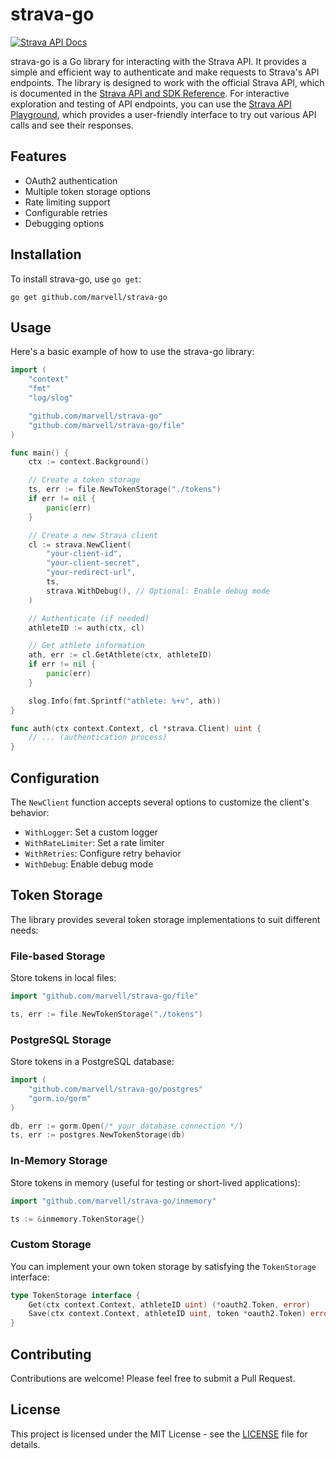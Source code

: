 # strava-go

[![Strava API Docs](https://img.shields.io/badge/Strava%20API-Reference-orange)](https://developers.strava.com/docs/reference/)

strava-go is a Go library for interacting with the Strava API. It provides a simple and efficient way to authenticate and make requests to Strava's API endpoints. The library is designed to work with the official Strava API, which is documented in the [Strava API and SDK Reference](https://developers.strava.com/docs/reference/). For interactive exploration and testing of API endpoints, you can use the [Strava API Playground](https://developers.strava.com/playground/), which provides a user-friendly interface to try out various API calls and see their responses.

## Features

- OAuth2 authentication
- Multiple token storage options
- Rate limiting support
- Configurable retries
- Debugging options

## Installation

To install strava-go, use `go get`:

```
go get github.com/marvell/strava-go
```

## Usage

Here's a basic example of how to use the strava-go library:

```go
import (
    "context"
    "fmt"
    "log/slog"

    "github.com/marvell/strava-go"
    "github.com/marvell/strava-go/file"
)

func main() {
    ctx := context.Background()

    // Create a token storage
    ts, err := file.NewTokenStorage("./tokens")
    if err != nil {
        panic(err)
    }

    // Create a new Strava client
    cl := strava.NewClient(
        "your-client-id",
        "your-client-secret",
        "your-redirect-url",
        ts,
        strava.WithDebug(), // Optional: Enable debug mode
    )

    // Authenticate (if needed)
    athleteID := auth(ctx, cl)

    // Get athlete information
    ath, err := cl.GetAthlete(ctx, athleteID)
    if err != nil {
        panic(err)
    }

    slog.Info(fmt.Sprintf("athlete: %+v", ath))
}

func auth(ctx context.Context, cl *strava.Client) uint {
    // ... (authentication process)
}
```

## Configuration

The `NewClient` function accepts several options to customize the client's behavior:

- `WithLogger`: Set a custom logger
- `WithRateLimiter`: Set a rate limiter
- `WithRetries`: Configure retry behavior
- `WithDebug`: Enable debug mode

## Token Storage

The library provides several token storage implementations to suit different needs:

### File-based Storage

Store tokens in local files:

```go
import "github.com/marvell/strava-go/file"

ts, err := file.NewTokenStorage("./tokens")
```

### PostgreSQL Storage

Store tokens in a PostgreSQL database:

```go
import (
    "github.com/marvell/strava-go/postgres"
    "gorm.io/gorm"
)

db, err := gorm.Open(/* your database connection */)
ts, err := postgres.NewTokenStorage(db)
```

### In-Memory Storage

Store tokens in memory (useful for testing or short-lived applications):

```go
import "github.com/marvell/strava-go/inmemory"

ts := &inmemory.TokenStorage{}
```

### Custom Storage

You can implement your own token storage by satisfying the `TokenStorage` interface:

```go
type TokenStorage interface {
    Get(ctx context.Context, athleteID uint) (*oauth2.Token, error)
    Save(ctx context.Context, athleteID uint, token *oauth2.Token) error
}
```

## Contributing

Contributions are welcome! Please feel free to submit a Pull Request.

## License

This project is licensed under the MIT License - see the [LICENSE](LICENSE) file for details.
